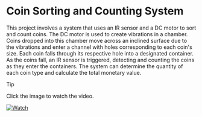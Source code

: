 # Coin Sorting and Counting System

This project involves a system that uses an IR sensor and a DC motor to sort and count coins. The DC motor is used to create vibrations in a chamber. Coins dropped into this chamber move across an inclined surface due to the vibrations and enter a channel with holes corresponding to each coin's size. Each coin falls through its respective hole into a designated container. As the coins fall, an IR sensor is triggered, detecting and counting the coins as they enter the containers. The system can determine the quantity of each coin type and calculate the total monetary value.

> [!TIP]
> Click the image to watch the video.

[![Watch](https://img.youtube.com/vi/zsryH5EAvOo/maxresdefault.jpg)](https://youtu.be/zsryH5EAvOo)
